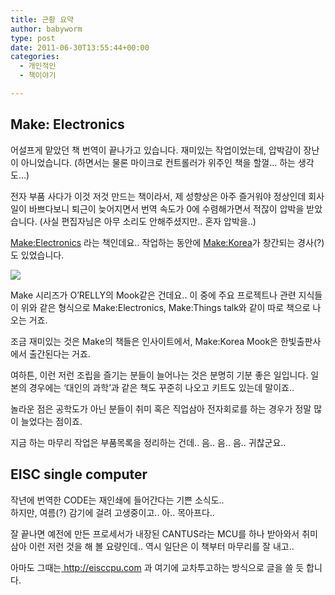 ```yaml
---
title: 근황 요약
author: babyworm
type: post
date: 2011-06-30T13:55:44+00:00
categories:
  - 개인적인
  - 책이야기

---
```


## Make: Electronics
어설프게 맡았던 책 번역이 끝나가고 있습니다.
재미있는 작업이었는데, 압박감이 장난이 아니었습니다. (하면서는 물론 마이크로 컨트롤러가 위주인 책을 할껄… 하는 생각도…)

전자 부품 사다가 이것 저것 만드는 책이라서, 제 성향상은 아주 즐거워야 정상인데 회사일이 바쁘다보니 퇴근이 늦어지면서 번역 속도가 0에 수렴해가면서 적잖이 압박을 받았습니다. (사실 편집자님은 아무 소리도 안해주셨지만.. 혼자 압박을..)

<a href="http://www.amazon.com/Make-Electronics-Discovery-Charles-Platt/dp/0596153740/ref=sr_1_1?ie=UTF8&qid=1309441240&sr=8-1" target="_blank">Make:Electronics</a> 라는 책인데요..
작업하는 동안에 <a href="http://www.make.co.kr/" target="_blank">Make:Korea</a>가 창간되는 경사(?)도 있었습니다.


<img decoding="async" src="https://i0.wp.com/ecx.images-amazon.com/images/I/51Bmzqec6ZL._BO2,204,203,200_PIsitb-sticker-arrow-click,TopRight,35,-76_AA300_SH20_OU01_.jpg?w=625" data-recalc-dims="1" />


Make 시리즈가 O’RELLY의 Mook같은 건데요.. 이 중에 주요 프로젝트나 관련 지식들이 위와 같은 형식으로 Make:Electronics, Make:Things talk와 같이 따로 책으로 나오는 거죠.

조금 재미있는 것은 Make의 책들은 인사이트에서, Make:Korea Mook은 한빛출판사에서 출간된다는 거죠.

여하튼, 이런 저런 조립을 즐기는 분들이 늘어나는 것은 분명히 기분 좋은 일입니다. 일본의 경우에는 ‘대인의 과학’과 같은 책도 꾸준히 나오고 키트도 있는데 말이죠..

놀라운 점은 공학도가 아닌 분들이 취미 혹은 직업삼아 전자회로를 하는 경우가 정말 많이 늘었다는 점이죠. 

지금 하는 마무리 작업은 부품목록을 정리하는 건데.. 음.. 음.. 음.. 귀찮군요.. 


## EISC single computer
작년에 번역한 CODE는 재인쇄에 들어간다는 기쁜 소식도..<br /> 하지만, 여름(?) 감기에 걸려 고생중이고.. 아.. 목아프다..

잘 끝나면 예전에 만든 프로세서가 내장된 CANTUS라는 MCU를 하나 받아와서 취미삼아 이런 저런 것을 해 볼 요량인데.. 역시 일단은 이 책부터 마무리를 잘 내고..

아마도 그때는<a href=" http://eisccpu.com " target="_blank"> http://eisccpu.com </a>과 여기에 교차투고하는 방식으로 글을 쓸 듯 합니다. 

